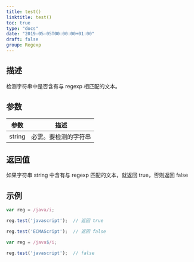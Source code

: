 ```yaml
---
title: test()
linktitle: test()
toc: true
type: "docs"
date: "2019-05-05T00:00:00+01:00"
draft: false
group: Regexp
---
```


## 描述

检测字符串中是否含有与 regexp 相匹配的文本。

## 参数

参数 | 描述
---|---
string | 必需。要检测的字符串

## 返回值

如果字符串 string 中含有与 regexp 匹配的文本，就返回 true，否则返回 false

## 示例

```js
var reg = /java/i;

reg.test('javascript');  // 返回 true

reg.test('ECMAScript');  // 返回 false
```

```js
var reg = /java$/i;

reg.test('javascript');  // false
```


